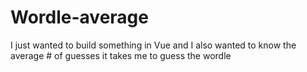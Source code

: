 # Wordle-average

I just wanted to build something in Vue and I also wanted to know the average # of guesses it takes me to guess the wordle

